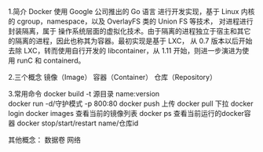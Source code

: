 1.简介
Docker 使用 Google 公司推出的 Go 语言 进行开发实现，基于 Linux 内核的 cgroup，namespace，以及 OverlayFS 类的 Union FS 等技术，
对进程进行封装隔离，属于 操作系统层面的虚拟化技术。由于隔离的进程独立于宿主和其它的隔离的进程，因此也称其为容器。最初实现是基于 LXC，
从 0.7 版本以后开始去除 LXC，转而使用自行开发的 libcontainer，从 1.11 开始，则进一步演进为使用 runC 和 containerd。

2.三个概念
镜像（Image）
容器（Container）
仓库（Repository）

3.常用命令
docker build -t   源目录 name:version  
docker  run -d/守护模式  -p 800:80
docker push 上传
docker pull 下拉
docker login 
docker images 查看当前的镜像列表
docker ps  查看当前运行的docker容器
docker stop/start/restart   name/仓库id


其他概念：
数据卷
网络

 
